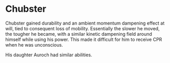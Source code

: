 # Chubster
Chubster gained durability and an ambient momentum dampening effect at will, tied to consequent loss of mobility. Essentially the slower he moved, the tougher he became, with a similar kinetic dampening field around himself while using his power. This made it difficult for him to receive CPR when he was unconscious.

His daughter Auroch had similar abilities.

